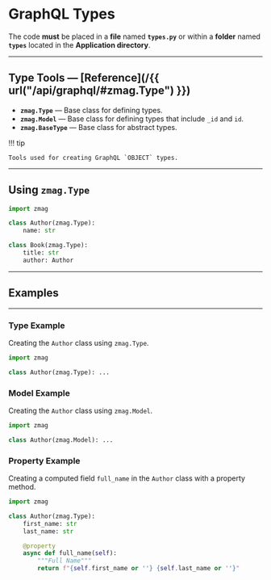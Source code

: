 # GraphQL **Types**

The code **must** be placed in a **file** named **`types.py`** or within a **folder** named **`types`** located in the **Application directory**.

---

## Type Tools — [Reference](/{{ url("/api/graphql/#zmag.Type") }})

- **`zmag.Type`** — Base class for defining types.
- **`zmag.Model`** — Base class for defining types that include `_id` and `id`.
- **`zmag.BaseType`** — Base class for abstract types.

!!! tip

    Tools used for creating GraphQL `OBJECT` types.

---

## Using **`zmag.Type`**

```python title="types.py"
import zmag

class Author(zmag.Type):
    name: str

class Book(zmag.Type):
    title: str
    author: Author
```

---

## Examples

---

### Type Example

Creating the `Author` class using `zmag.Type`.

```python
import zmag

class Author(zmag.Type): ...
```

### Model Example

Creating the `Author` class using `zmag.Model`.

```python
import zmag

class Author(zmag.Model): ...
```

### Property Example

Creating a computed field `full_name` in the `Author` class with a property method.

```python
import zmag

class Author(zmag.Type):
    first_name: str
    last_name: str

    @property
    async def full_name(self):
        """Full Name"""
        return f"{self.first_name or ''} {self.last_name or ''}"
```
